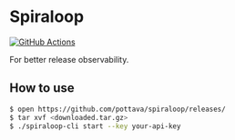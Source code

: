 # Spiraloop

[![GitHub Actions](https://github.com/pottava/spiraloop/workflows/Publish%20artifacts/badge.svg?branch=main)](https://github.com/pottava/spiraloop/actions)

For better release observability.

## How to use

```sh
$ open https://github.com/pottava/spiraloop/releases/
$ tar xvf <downloaded.tar.gz>
$ ./spiraloop-cli start --key your-api-key
```
